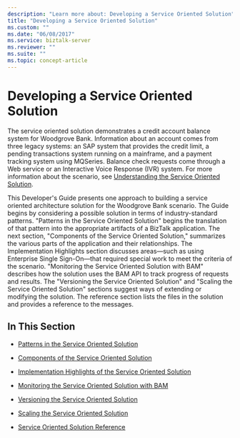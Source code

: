 ```yaml
---
description: "Learn more about: Developing a Service Oriented Solution"
title: "Developing a Service Oriented Solution"
ms.custom: ""
ms.date: "06/08/2017"
ms.service: biztalk-server
ms.reviewer: ""
ms.suite: ""
ms.topic: concept-article
---
```

# Developing a Service Oriented Solution
The service oriented solution demonstrates a credit account balance system for Woodgrove Bank. Information about an account comes from three legacy systems: an SAP system that provides the credit limit, a pending transactions system running on a mainframe, and a payment tracking system using MQSeries. Balance check requests come through a Web service or an Interactive Voice Response (IVR) system. For more information about the scenario, see [Understanding the Service Oriented Solution](../core/understanding-the-service-oriented-solution.md).  
  
 This Developer's Guide presents one approach to building a service oriented architecture solution for the Woodgrove Bank scenario. The Guide begins by considering a possible solution in terms of industry-standard patterns. "Patterns in the Service Oriented Solution" begins the translation of that pattern into the appropriate artifacts of a BizTalk application. The next section, "Components of the Service Oriented Solution," summarizes the various parts of the application and their relationships. The Implementation Highlights section discusses areas—such as using Enterprise Single Sign-On—that required special work to meet the criteria of the scenario. "Monitoring the Service Oriented Solution with BAM" describes how the solution uses the BAM API to track progress of requests and results. The "Versioning the Service Oriented Solution" and "Scaling the Service Oriented Solution" sections suggest ways of extending or modifying the solution. The reference section lists the files in the solution and provides a reference to the messages.  
  
## In This Section  
  
-   [Patterns in the Service Oriented Solution](../core/patterns-in-the-service-oriented-solution.md)  
  
-   [Components of the Service Oriented Solution](../core/components-of-the-service-oriented-solution.md)  
  
-   [Implementation Highlights of the Service Oriented Solution](../core/implementation-highlights-of-the-service-oriented-solution.md)  
  
-   [Monitoring the Service Oriented Solution with BAM](../core/monitoring-the-service-oriented-solution-with-bam.md)  
  
-   [Versioning the Service Oriented Solution](../core/versioning-the-service-oriented-solution.md)  
  
-   [Scaling the Service Oriented Solution](../core/scaling-the-service-oriented-solution.md)  
  
-   [Service Oriented Solution Reference](../core/service-oriented-solution-reference.md)
